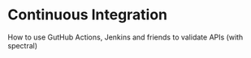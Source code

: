 # Continuous Integration

How to use GutHub Actions, Jenkins and friends to validate APIs (with spectral)